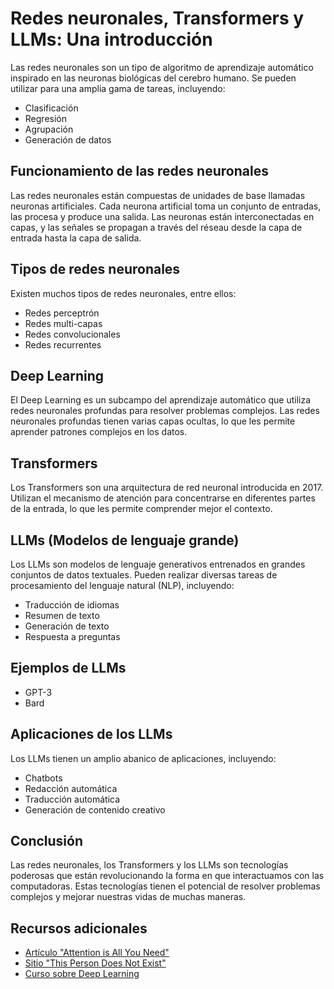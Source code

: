 <body>
    <h1>Redes neuronales, Transformers y LLMs: Una introducción</h1>
    <p>Las redes neuronales son un tipo de algoritmo de aprendizaje automático inspirado en las neuronas biológicas del cerebro humano. Se pueden utilizar para una amplia gama de tareas, incluyendo:</p>
    <ul>
        <li>Clasificación</li>
        <li>Regresión</li>
        <li>Agrupación</li>
        <li>Generación de datos</li>
    </ul>
    <h2>Funcionamiento de las redes neuronales</h2>
    <p>Las redes neuronales están compuestas de unidades de base llamadas neuronas artificiales. Cada neurona artificial toma un conjunto de entradas, las procesa y produce una salida. Las neuronas están interconectadas en capas, y las señales se propagan a través del réseau desde la capa de entrada hasta la capa de salida.</p>
    <h2>Tipos de redes neuronales</h2>
    <p>Existen muchos tipos de redes neuronales, entre ellos:</p>
    <ul>
        <li>Redes perceptrón</li>
        <li>Redes multi-capas</li>
        <li>Redes convolucionales</li>
        <li>Redes recurrentes</li>
    </ul>
    <h2>Deep Learning</h2>
    <p>El Deep Learning es un subcampo del aprendizaje automático que utiliza redes neuronales profundas para resolver problemas complejos. Las redes neuronales profundas tienen varias capas ocultas, lo que les permite aprender patrones complejos en los datos.</p>
    <h2>Transformers</h2>
    <p>Los Transformers son una arquitectura de red neuronal introducida en 2017. Utilizan el mecanismo de atención para concentrarse en diferentes partes de la entrada, lo que les permite comprender mejor el contexto.</p>
    <h2>LLMs (Modelos de lenguaje grande)</h2>
    <p>Los LLMs son modelos de lenguaje generativos entrenados en grandes conjuntos de datos textuales. Pueden realizar diversas tareas de procesamiento del lenguaje natural (NLP), incluyendo:</p>
    <ul>
        <li>Traducción de idiomas</li>
        <li>Resumen de texto</li>
        <li>Generación de texto</li>
        <li>Respuesta a preguntas</li>
    </ul>
    <h2>Ejemplos de LLMs</h2>
    <ul>
        <li>GPT-3</li>
        <li>Bard</li>
    </ul>
    <h2>Aplicaciones de los LLMs</h2>
    <p>Los LLMs tienen un amplio abanico de aplicaciones, incluyendo:</p>
    <ul>
        <li>Chatbots</li>
        <li>Redacción automática</li>
        <li>Traducción automática</li>
        <li>Generación de contenido creativo</li>
    </ul>
    <h2>Conclusión</h2>
    <p>Las redes neuronales, los Transformers y los LLMs son tecnologías poderosas que están revolucionando la forma en que interactuamos con las computadoras. Estas tecnologías tienen el potencial de resolver problemas complejos y mejorar nuestras vidas de muchas maneras.</p>
    <h2>Recursos adicionales</h2>
    <ul>
        <li><a href="https://arxiv.org/abs/1706.03762">Artículo "Attention is All You Need"</a></li>
        <li><a href="https://thispersondoesnotexist.com/">Sitio "This Person Does Not Exist"</a></li>
        <li><a href="https://www.coursera.org/learn/deep-neural-network">Curso sobre Deep Learning</a></li>
    </ul>
</body>

